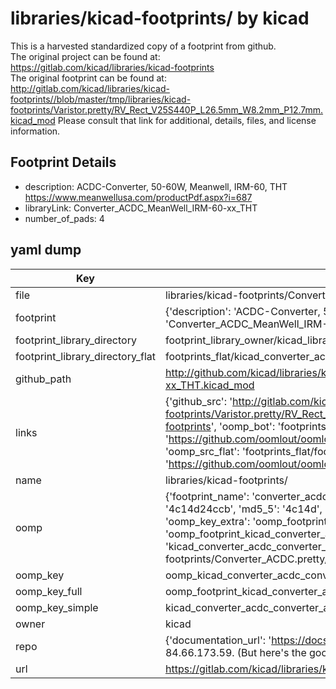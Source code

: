 # libraries/kicad-footprints/ by kicad  
This is a harvested standardized copy of a footprint from github.  
The original project can be found at:  
https://gitlab.com/kicad/libraries/kicad-footprints  
The original footprint can be found at:
http://gitlab.com/kicad/libraries/kicad-footprints//blob/master/tmp/libraries/kicad-footprints/Varistor.pretty/RV_Rect_V25S440P_L26.5mm_W8.2mm_P12.7mm.kicad_mod
Please consult that link for additional, details, files, and license information.  
## Footprint Details
* description: ACDC-Converter, 50-60W, Meanwell, IRM-60, THT https://www.meanwellusa.com/productPdf.aspx?i=687  
* libraryLink: Converter_ACDC_MeanWell_IRM-60-xx_THT  
* number_of_pads: 4  
## yaml dump  
| Key | Value |  
| --- | --- |  
| file | libraries/kicad-footprints/Converter_ACDC.pretty/Converter_ACDC_MeanWell_IRM-60-xx_THT.kicad_mod |  
| footprint | {'description': 'ACDC-Converter, 50-60W, Meanwell, IRM-60, THT https://www.meanwellusa.com/productPdf.aspx?i=687', 'libraryLink': 'Converter_ACDC_MeanWell_IRM-60-xx_THT', 'number_of_pads': 4} |  
| footprint_library_directory | footprint_library_owner/kicad_libraries/kicad-footprints/ |  
| footprint_library_directory_flat | footprints_flat/kicad_converter_acdc_converter_acdc_meanwell_irm_60_xx_tht/working |  
| github_path | http://github.com/kicad/libraries/kicad-footprints//blob/master/tmp/libraries/kicad-footprints/Converter_ACDC.pretty/Converter_ACDC_MeanWell_IRM-60-xx_THT.kicad_mod |  
| links | {'github_src': 'http://gitlab.com/kicad/libraries/kicad-footprints//blob/master/tmp/libraries/kicad-footprints/Varistor.pretty/RV_Rect_V25S440P_L26.5mm_W8.2mm_P12.7mm.kicad_mod', 'github_src_repo': 'https://gitlab.com/kicad/libraries/kicad-footprints', 'oomp_bot': 'footprints/kicad_converter_acdc_converter_acdc_meanwell_irm_60_xx_tht/working', 'oomp_bot_github': 'https://github.com/oomlout/oomlout_oomp_footprint_bot/tree/main/footprints/kicad_converter_acdc_converter_acdc_meanwell_irm_60_xx_tht/working', 'oomp_src_flat': 'footprints_flat/footprints_flat/kicad_converter_acdc_converter_acdc_meanwell_irm_60_xx_tht/working', 'oomp_src_flat_github': 'https://github.com/oomlout/oomlout_oomp_footprint_src/tree/main/footprints_flat/kicad_converter_acdc_converter_acdc_meanwell_irm_60_xx_tht/working'} |  
| name | libraries/kicad-footprints/ |  
| oomp | {'footprint_name': 'converter_acdc_meanwell_irm_60_xx_tht', 'library_name': 'converter_acdc', 'md5': '4c14d24ccb793ed28122877d28f186f5', 'md5_10': '4c14d24ccb', 'md5_5': '4c14d', 'md5_6': '4c14d2', 'oomp_key': 'oomp_kicad_converter_acdc_converter_acdc_meanwell_irm_60_xx_tht', 'oomp_key_extra': 'oomp_footprint_kicad_converter_acdc_converter_acdc_meanwell_irm_60_xx_tht', 'oomp_key_full': 'oomp_footprint_kicad_converter_acdc_converter_acdc_meanwell_irm_60_xx_tht_4c14d2', 'oomp_key_simple': 'kicad_converter_acdc_converter_acdc_meanwell_irm_60_xx_tht', 'original_filename': 'libraries/kicad-footprints/Converter_ACDC.pretty/Converter_ACDC_MeanWell_IRM-60-xx_THT.kicad_mod', 'owner_name': 'kicad'} |  
| oomp_key | oomp_kicad_converter_acdc_converter_acdc_meanwell_irm_60_xx_tht |  
| oomp_key_full | oomp_footprint_kicad_converter_acdc_converter_acdc_meanwell_irm_60_xx_tht |  
| oomp_key_simple | kicad_converter_acdc_converter_acdc_meanwell_irm_60_xx_tht |  
| owner | kicad |  
| repo | {'documentation_url': 'https://docs.github.com/rest/overview/resources-in-the-rest-api#rate-limiting', 'message': "API rate limit exceeded for 84.66.173.59. (But here's the good news: Authenticated requests get a higher rate limit. Check out the documentation for more details.)"} |  
| url | https://gitlab.com/kicad/libraries/kicad-footprints |  

